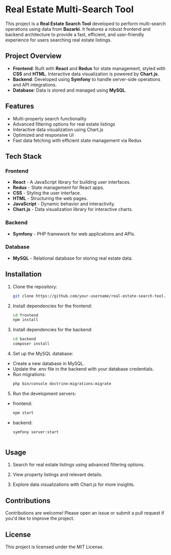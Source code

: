 # Real Estate Multi-Search Tool

This project is a **Real Estate Search Tool** developed to perform multi-search operations using data from **Bazarki**. It features a robust frontend and backend architecture to provide a fast, efficient, and user-friendly experience for users searching real estate listings.

## Project Overview

- **Frontend**: Built with **React** and **Redux** for state management, styled with **CSS** and **HTML**. Interactive data visualization is powered by **Chart.js**.
- **Backend**: Developed using **Symfony** to handle server-side operations and API integrations.
- **Database**: Data is stored and managed using **MySQL**.

## Features

- Multi-property search functionality
- Advanced filtering options for real estate listings
- Interactive data visualization using Chart.js
- Optimized and responsive UI
- Fast data fetching with efficient state management via Redux

## Tech Stack

### Frontend
- **React** - A JavaScript library for building user interfaces.
- **Redux** - State management for React apps.
- **CSS** - Styling the user interface.
- **HTML** - Structuring the web pages.
- **JavaScript** - Dynamic behavior and interactivity.
- **Chart.js** - Data visualization library for interactive charts.

### Backend
- **Symfony** - PHP framework for web applications and APIs.

### Database
- **MySQL** - Relational database for storing real estate data.

## Installation

1. Clone the repository:
   ```bash
   git clone https://github.com/your-username/real-estate-search-tool.git

2. Install dependencies for the frontend:
   ```bash
   cd frontend
   npm install

3. Install dependencies for the backend:
   ```bash
   cd backend
   composer install

4. Set up the MySQL database:

- Create a new database in MySQL.
- Update the .env file in the backend with your database credentials.
- Run migrations:
   ```bash
   php bin/console doctrine:migrations:migrate

5. Run the development servers:
- frontend:
   ```bash
   npm start

- backend:
   ```bash
   symfony server:start



## Usage
1. Search for real estate listings using advanced filtering options.

2. View property listings and relevant details.

3. Explore data visualizations with Chart.js for more insights.

## Contributions
Contributions are welcome! Please open an issue or submit a pull request if you'd like to improve the project.

## License
This project is licensed under the MIT License.